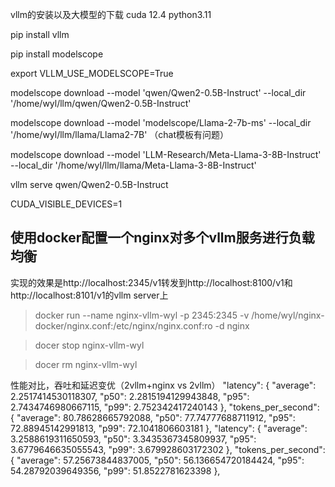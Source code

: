 vllm的安装以及大模型的下载
cuda 12.4  python3.11

pip install vllm

pip install modelscope

export VLLM_USE_MODELSCOPE=True

modelscope download --model 'qwen/Qwen2-0.5B-Instruct' --local_dir '/home/wyl/llm/qwen/Qwen2-0.5B-Instruct'

modelscope download --model 'modelscope/Llama-2-7b-ms' --local_dir '/home/wyl/llm/llama/Llama2-7B' （chat模板有问题）

modelscope download --model 'LLM-Research/Meta-Llama-3-8B-Instruct' --local_dir '/home/wyl/llm/llama/Meta-Llama-3-8B-Instruct'
 
vllm serve qwen/Qwen2-0.5B-Instruct

CUDA_VISIBLE_DEVICES=1


## 使用docker配置一个nginx对多个vllm服务进行负载均衡
实现的效果是http://localhost:2345/v1转发到http://localhost:8100/v1和http://localhost:8101/v1的vllm server上
> docker run --name nginx-vllm-wyl -p 2345:2345 -v /home/wyl/nginx-docker/nginx.conf:/etc/nginx/nginx.conf:ro -d nginx
 
> docer stop nginx-vllm-wyl

> docer rm nginx-vllm-wyl

性能对比，吞吐和延迟变优（2vllm+nginx vs 2vllm）
"latency": {
    "average": 2.2517414530118307,
    "p50": 2.2815194129943848,
    "p95": 2.7434746980667115,
    "p99": 2.752342417240143
  },
  "tokens_per_second": {
    "average": 80.78628665792088,
    "p50": 77.74777688711912,
    "p95": 72.88945142991813,
    "p99": 72.1041806603181
  },
    "latency": {
    "average": 3.2588619311650593,
    "p50": 3.3435367345809937,
    "p95": 3.6779646635055543,
    "p99": 3.679928603172302
  },
  "tokens_per_second": {
    "average": 57.25673844837005,
    "p50": 56.136654720184424,
    "p95": 54.28792039649356,
    "p99": 51.8522781623398
  },
